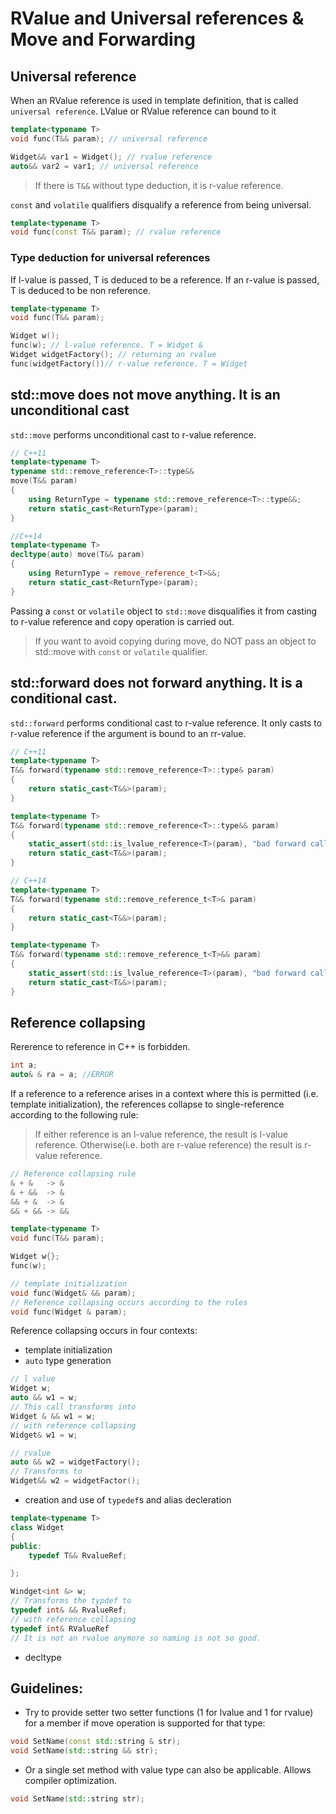 # RValue and Universal references & Move and Forwarding

## Universal reference
When an RValue reference is used in template definition, that is called `universal reference`. LValue or RValue reference can bound to it
```cpp
template<typename T>
void func(T&& param); // universal reference

Widget&& var1 = Widget(); // rvalue reference
auto&& var2 = var1; // universal reference
```
> If there is `T&&` without type deduction, it is r-value reference. 

`const` and `volatile` qualifiers disqualify a reference from being universal.

```cpp
template<typename T>
void func(const T&& param); // rvalue reference
```
### Type deduction for universal references
If l-value is passed, T is deduced to be a reference. If an r-value is passed, T is deduced to be non reference.
```cpp
template<typename T>
void func(T&& param);

Widget w();
func(w); // l-value reference. T = Widget &
Widget widgetFactory(); // returning an rvalue
func(widgetFactory())// r-value reference. T = Widget
```

## std::move does not move anything. It is an unconditional cast
`std::move` performs unconditional cast to r-value reference.
```cpp
// C++11
template<typename T>
typename std::remove_reference<T>::type&&
move(T&& param)
{
    using ReturnType = typename std::remove_reference<T>::type&&;
    return static_cast<ReturnType>(param);
}

//C++14
template<typename T>
decltype(auto) move(T&& param)
{
    using ReturnType = remove_reference_t<T>&&;
    return static_cast<ReturnType>(param);
}

```

Passing a `const` or `volatile` object to `std::move` disqualifies it from casting to r-value reference and copy operation is carried out.
> If you want to avoid copying during move, do NOT pass an object to std::move with `const` or `volatile` qualifier.

## std::forward does not forward anything. It is a conditional cast.
`std::forward` performs conditional cast to r-value reference. It only casts to r-value reference if the argument is bound to an rr-value.
```cpp
// C++11
template<typename T>
T&& forward(typename std::remove_reference<T>::type& param)
{
    return static_cast<T&&>(param);
}

template<typename T>
T&& forward(typename std::remove_reference<T>::type&& param)
{
    static_assert(std::is_lvalue_reference<T>(param), "bad forward call");
    return static_cast<T&&>(param);
}

// C++14
template<typename T>
T&& forward(typename std::remove_reference_t<T>& param)
{
    return static_cast<T&&>(param);
}

template<typename T>
T&& forward(typename std::remove_reference_t<T>&& param)
{
    static_assert(std::is_lvalue_reference<T>(param), "bad forward call");
    return static_cast<T&&>(param);
}

```


## Reference collapsing
Rererence to reference in C++ is forbidden.
```cpp
int a;
auto& & ra = a; //ERROR
```
If a reference to a reference arises in a context where this is permitted (i.e. template initialization), the references collapse to single-reference according to the following rule:
> If either reference is an l-value reference, the result is l-value reference. Otherwise(i.e. both are r-value reference) the result is r-value reference.

```cpp
// Reference collapsing rule
& + &   -> &
& + &&  -> &
&& + &  -> &
&& + && -> &&

template<typename T>
void func(T&& param);

Widget w{};
func(w);

// template initialization
void func(Widget& && param);
// Reference collapsing occurs according to the rules
void func(Widget & param);
```

Reference collapsing occurs in four contexts:
* template initialization
* `auto` type generation
```cpp
// l value
Widget w;
auto && w1 = w;
// This call transforms into
Widget & && w1 = w;
// with reference collapsing
Widget& w1 = w;

// rvalue
auto && w2 = widgetFactory();
// Transforms to
Widget&& w2 = widgetFactor();
```
* creation and use of `typedef`s and alias decleration
```cpp
template<typename T>
class Widget
{
public:
    typedef T&& RvalueRef;

};

Windget<int &> w;
// Transforms the typdef to
typedef int& && RvalueRef;
// with reference collapsing
typedef int& RValueRef
// It is not an rvalue anymore so naming is not so good.
```
* decltype


## Guidelines:
- Try to provide setter two setter functions (1 for lvalue and 1 for rvalue) for a member if move operation is supported for that type:
```cpp
void SetName(const std::string & str);
void SetName(std::string && str);
```
- Or a single set method with value type can also be applicable. Allows compiler optimization.
```cpp
void SetName(std::string str);
```

